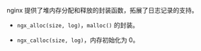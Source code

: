 nginx 提供了堆内存分配和释放的封装函数，拓展了日志记录的支持。

- `ngx_alloc(size, log)`，`malloc()` 的封装。

- `ngx_calloc(size, log)`，内存初始化为 0。
